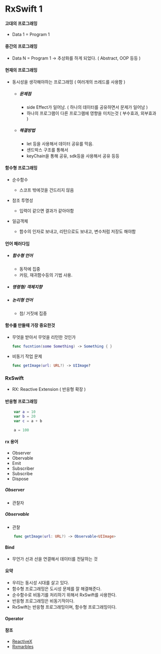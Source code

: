 # RxSwift 1

#### 고대의 프로그래밍

* Data 1 = Program 1

#### 중간의 프로그래밍
* Data N = Program 1 -> 추상화를 하게 되었다. ( Abstract, OOP 등등 )

#### 현재의 프로그래밍 
* 동시성을 생각해야하는 프로그래밍 ( 여러개의 쓰레드를 사용함 )

	- ##### 문제점 
	
		* side Effect가 일어남. ( 하나의 데이터를 공유하면서 문제가 일어남 )
		* 하나의 프로그램이 다른 프로그램에 영향을 미치는것 ( 부수효과, 외부효과 )

	- ##### 해결방법 
	
		* let 등을 사용해서 데이터 공유를 막음.
		* 샌드박스 구조를 통해서 
		* keyChain을 통해 공유, sdk등을 사용해서 공유 등등



#### 함수형 프로그래밍

* 순수함수 
	 - 스코프 밖에것을 건드리지 않음
	 
* 참조 투명성 
 	- 입력이 같으면 결과가 같아야함 
* 일급객체 
 	- 함수의 인자로 보내고, 리턴으로도 보내고, 변수처럼 저장도 해야함


#### 언어 패러다임
- ##### 함수형 언어
	* 동작에 집중
	* 커링, 재귀함수등의 기법 사용.

- ##### 명령형/ 객체지향

- ##### 논리형 언어 
	* 참/ 거짓에 집중 

#### 함수를 만들때 가장 중요한것 

 - 무엇을 받아서 무엇을 리턴한 것인가
	```swift
	func fucntion(some Something) -> Something { }
	```
- 비동기 작업 문제 
	```swift
	func getImage(url: URL?) -> UIImage?
	```
	
### RxSwift
- RX: Reactive Extension ( 반응형 확장 )

#### 반응형 프로그래밍
```swift
    var a = 10
    var b = 20
    var c = a + b
    
    a = 100
```

#### rx 용어
 - Observer
 - Obervable
 - Emit
 - Subscriber
 - Subscribe
 - Dispose

##### Observer
- 관찰자


##### Observable
- 관찰
```swift
	func getImage(url: URL?) -> Observable<UIImage>
```

#### Bind
 - 무언가 선과 선을 연결해서 데이터를 전달하는 것

#### 요약
* 우리는 동시성 시대를 살고 있다.
* 함수형 프로그래밍은 도시성 문제를 잘 해결해준다.
* 순수함수로 비동기를 처리하기 위해서 RxSwift를 사용한다.
* 반응형 프로그래밍은 비동기적이다.
* RxSwift는 반응형 프로그래밍이며, 함수형 프로그래밍이다.


#### Operator


#### 참조 
- [ReactiveX](http://reactivex.io)
- [Rxmarbles](http://rxmarbles.com)









